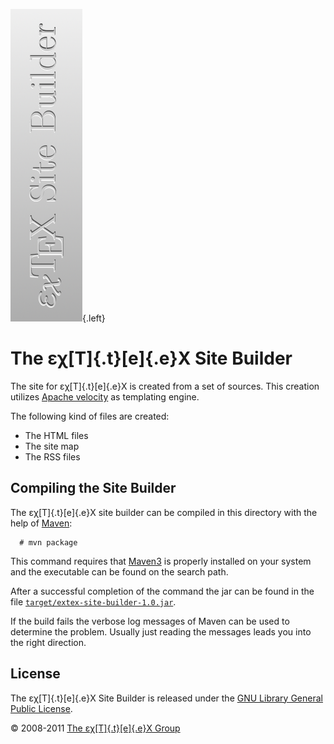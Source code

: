 ![](src/images/ExTeX-site-builder-side.png){.left}

The εχ[T]{.t}[e]{.e}X Site Builder
==================================

The site for εχ[T]{.t}[e]{.e}X is created from a set of sources. This
creation utilizes [Apache velocity](http://velocity.apache.org) as
templating engine.

The following kind of files are created:

-   The HTML files
-   The site map
-   The RSS files

Compiling the Site Builder
--------------------------

The εχ[T]{.t}[e]{.e}X site builder can be compiled in this directory
with the help of [Maven](http://maven.apache.org):

      # mvn package

This command requires that [Maven3](http://maven.apache.org) is properly
installed on your system and the executable can be found on the search
path.

After a successful completion of the command the jar can be found in the
file
[`target/extex-site-builder-1.0.jar`](target/extex-site-builder-1.0.jar).

If the build fails the verbose log messages of Maven can be used to
determine the problem. Usually just reading the messages leads you into
the right direction.

License
-------

The εχ[T]{.t}[e]{.e}X Site Builder is released under the [GNU Library
General Public License](LICENSE.html).

© 2008-2011 [The εχ[T]{.t}[e]{.e}X Group](mailto:extex@dante.de)
